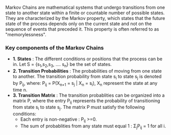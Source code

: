 Markov Chains are mathematical systems that undergo transitions from one state to another state within a finite or countable number of possible states. They are characterized by the Markov property, which states that the future state of the process depends only on the current state and not on the sequence of events that preceded it. This property is often referred to as "memorylessness".

### Key components of the Markov Chains
- **1. States** : The different conditions or positions that the process can be in. Let S = {s<sub>1</sub>,s<sub>2</sub>,s<sub>3</sub>, .... s<sub>n</sub>} be the set of states.
- **2. Transition Probabilities** : The probabilities of moving from one state to another. The transition probability from state s<sub>i</sub> to state s<sub>j</sub> is denoted by P<sub>ij</sub>, where: P<sub>ij</sub> = P(X<sub>n+1</sub> = s<sub>j</sub> | X<sub>n</sub> = s<sub>i</sub>), X<sub>n</sub> represent the state at any time n.
- **3. Transition Matrix** : The transition probablities can be organized into a matrix P, where the entry P<sub>ij</sub> represents the probability of transitioning from state s<sub>i</sub> to state s<sub>j</sub>. The matrix P must satisfy the following conditions:
  - Each entry is non-negative : P<sub>ij</sub> >=0.
  - The sum of probablities from any state must equal 1 : &Sigma;<sub>j</sub>P<sub>ij</sub> = 1 for all i.
